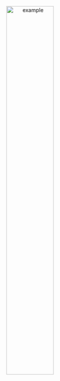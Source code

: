 <p align="center">
  <img src = "https://user-images.githubusercontent.com/94063261/188417456-ccde8a7b-aa08-4e23-a7bd-742ca1881587.gif" alt = "example" width="50%" height="50%">
</p>
